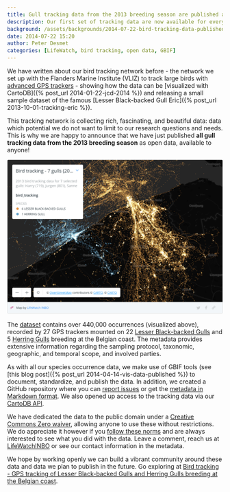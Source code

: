 ```yaml
---
title: Gull tracking data from the 2013 breeding season are published as open data
description: Our first set of tracking data are now available for everyone to use.
background: /assets/backgrounds/2014-07-22-bird-tracking-data-published.jpg
date: 2014-07-22 15:20
author: Peter Desmet
categories: [LifeWatch, bird tracking, open data, GBIF]
---
```


We have written about our bird tracking network before - the network we set up with the Flanders Marine Institute (VLIZ) to track large birds with [advanced GPS trackers](http://www.uva-bits.nl) - showing how the data can be [visualized with CartoDB]({% post_url 2014-01-22-jcd-2014 %}) and releasing a small sample dataset of the famous [Lesser Black-backed Gull Eric]({% post_url 2013-10-01-tracking-eric %}).

This tracking network is collecting rich, fascinating, and beautiful data: data which potential we do not want to limit to our research questions and needs. This is why we are happy to announce that we have just published **all gull tracking data from the 2013 breeding season** as open data, available to anyone!

<!--<iframe width="100%" height="520" frameborder="0" src="https://inbo.carto.com/u/lifewatch/builder/775ba7bc-b1fe-11e4-97bd-0e853d047bba/embed" allowfullscreen webkitallowfullscreen mozallowfullscreen oallowfullscreen msallowfullscreen></iframe>-->
![map-1](/assets/images/2014-07-22-bird-tracking-data-published-map-1.png)

The [dataset](http://doi.org/10.15468/02omly) contains over 440,000 occurrences (visualized above), recorded by 27 GPS trackers mounted on 22 [Lesser Black-backed Gulls](http://en.wikipedia.org/wiki/Lesser_Black-backed_Gull) and 5 [Herring Gulls](http://en.wikipedia.org/wiki/European_Herring_Gull) breeding at the Belgian coast. The metadata provides extensive information regarding the sampling protocol, taxonomic, geographic, and temporal scope, and involved parties.

As with all our species occurrence data, we make use of GBIF tools (see [this blog post]({% post_url 2014-04-14-vis-data-published %}) to document, standardize, and publish the data. In addition, we created a GitHub repository where you can [report issues](https://github.com/inbo/data-publication/tree/571bacc9972f7be578287b56f59220d348ada211/datasets/bird-tracking-gull-occurrences) or get the [metadata in Markdown format](https://github.com/inbo/data-publication/blob/77acedf4657a99ec872559a45f23d91f9222286c/datasets/bird-tracking-gull-occurrences/metadata.md). We also opened up access to the tracking data via our [CartoDB API](https://github.com/inbo/bird-tracking/blob/f80497eb105eb02d7238b9ae59f2feabe205b4f5/cartodb/README.md).

We have dedicated the data to the public domain under a [Creative Commons Zero waiver](http://creativecommons.org/publicdomain/zero/1.0/), allowing anyone to use these without restrictions. We do appreciate it however if you [follow these norms](http://www.inbo.be/en/norms-for-data-use) and are always interested to see what you did with the data. Leave a comment, reach us at [LifeWatchINBO](https://twitter.com/LifeWatchINBO) or see our contact information in the metadata.

We hope by working openly we can build a vibrant community around these data and data we plan to publish in the future. Go exploring at [Bird tracking - GPS tracking of Lesser Black-backed Gulls and Herring Gulls breeding at the Belgian coast](http://doi.org/10.15468/02omly).

